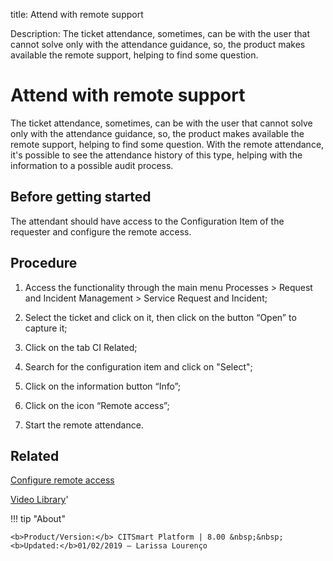 title: Attend with remote support
 
Description: The ticket attendance, sometimes, can be with the user that cannot solve only with the attendance guidance, so, the product makes available the remote support, helping to find some question.

# Attend with remote support  

The ticket attendance, sometimes, can be with the user that cannot solve only with the attendance guidance, so, the product makes available the remote support, helping to find some question.
With the remote attendance, it's possible to see the attendance history of this type, helping with the information to a possible audit process.

Before getting started
--------------------------

The attendant should have access to the Configuration Item of the requester and
configure the remote access.

Procedure  
-------------

1.  Access the functionality through the main menu Processes \> Request and
    Incident Management \> Service Request and Incident;

2.  Select the ticket and click on it, then click on the button “Open” to
    capture it;

3.  Click on the tab CI Related;

4.  Search for the configuration item and click on "Select";

5.  Click on the information button “Info”;

6.  Click on the icon “Remote access”;

7.  Start the remote attendance.

Related
-----------

[Configure remote access](/en-us/citsmart-platform-8/processes/configuration/configuration/configure-remote-access.html)

<i class='fa fa-youtube-play  fa-2x' style='color:#97ce17;vertical-align: middle;'> </i> [Video Library](https://www.youtube.com/playlist?list=PLB5qK2uzf2RNrJnhiXj3dbmgsm9-quhfz)'

!!! tip "About"

    <b>Product/Version:</b> CITSmart Platform | 8.00 &nbsp;&nbsp;
    <b>Updated:</b>01/02/2019 – Larissa Lourenço

